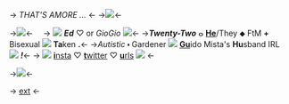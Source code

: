 -> *THAT'S AMORE ...* <-
->![](https://i.imgur.com/KR2XkFR.gif)<-

->![](https://files.catbox.moe/8x9ags.png)<-
⠀
-> ![](https://i.imgur.com/O440Q7R.gif) ***Ed*** ♡ or *GioGio* ![](https://i.imgur.com/pK1gVSA.gif)<-
->***Twenty-Two*** ⴰ [**He**](https://pronouns.cc/@Giorno)/They ⬥ FtM **+** Bisexual ![](https://i.imgur.com/ftx20K7.gif) **Ta**ken **.**<-
->*Autistic* ⬪ Gardener ![](https://i.imgur.com/n0jlsgf.gif) [**Gu**](https://jojowiki.com/Guido_Mista)ido Mista's **Hu**sband IRL ![](https://i.imgur.com/sAHPuyU.gif) ***!***<-
-> ![](https://kingcrimson.crd.co/assets/images/gallery03/40f1b7f3.gif?v=08af690c) [**i**nsta](https://www.instagram.com/irl.giorno/) ♡ [**t**witter](https://twitter.com/necromozo) ♡ [**u**rls](https://rentry.co/basement) ![](https://kingcrimson.crd.co/assets/images/gallery03/c25464c3.gif?v=08af690c) <-

->![](https://i.imgur.com/12FVUeW.gif)<-

-> [ext](https://rentry.co/giornoirl) <-